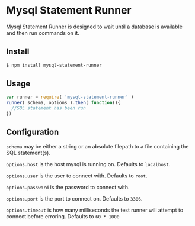 # Mysql Statement Runner

Mysql Statement Runner is designed to wait until a database is available and then run commands on it.

## Install

```sh
$ npm install mysql-statement-runner
```

## Usage

```js
var runner = require( 'mysql-statement-runner' )
runner( schema, options ).then( function(){
  //SOL statement has been run
})
```

## Configuration
`schema` may be either a string or an absolute filepath to a file containing the SQL statement(s).

`options.host` is the host mysql is running on. Defaults to `localhost`.

`options.user` is the user to connect with. Defaults to `root`.

`options.password` is the password to connect with.

`options.port` is the port to connect on. Defaults to `3306`.

`options.timeout` is how many milliseconds the test runner will attempt to connect before erroring.
Defaults to `60 * 1000`
